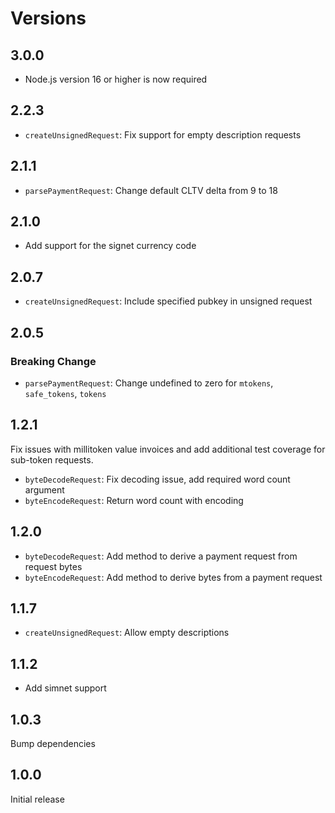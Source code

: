 # Versions

## 3.0.0

- Node.js version 16 or higher is now required

## 2.2.3

- `createUnsignedRequest`: Fix support for empty description requests

## 2.1.1

- `parsePaymentRequest`: Change default CLTV delta from 9 to 18

## 2.1.0

- Add support for the signet currency code

## 2.0.7

- `createUnsignedRequest`: Include specified pubkey in unsigned request

## 2.0.5

### Breaking Change

- `parsePaymentRequest`: Change undefined to zero for `mtokens`, `safe_tokens`, `tokens`

## 1.2.1

Fix issues with millitoken value invoices and add additional test coverage for sub-token requests.

- `byteDecodeRequest`: Fix decoding issue, add required word count argument
- `byteEncodeRequest`: Return word count with encoding

## 1.2.0

- `byteDecodeRequest`: Add method to derive a payment request from request bytes
- `byteEncodeRequest`: Add method to derive bytes from a payment request

## 1.1.7

- `createUnsignedRequest`: Allow empty descriptions

## 1.1.2

- Add simnet support

## 1.0.3

Bump dependencies

## 1.0.0

Initial release
